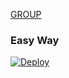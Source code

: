 [GROUP](https://t.me/+aZIoNNlskWk4ODg1)
### Easy Way
[![Deploy](https://www.herokucdn.com/deploy/button.svg)](https://heroku.com/deploy?template=https://github.com/Saranhgg/MT-Media-Search-bot)
